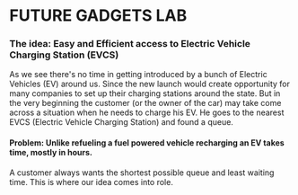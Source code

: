 # FUTURE GADGETS LAB
### The idea: Easy and Efficient access to Electric Vehicle Charging Station (EVCS)
As we see there's no time in getting introduced by a bunch of Electric Vehicles (EV) around us. 
Since the new launch would create opportunity for many companies to set up their charging stations around the state. 
But in the very beginning the customer (or the owner of the car) may take come across a situation when he needs to charge his EV.
He goes to the nearest EVCS (Electric Vehicle Charging Station) and found a queue.
<br>
#### Problem: Unlike refueling a fuel powered vehicle recharging an EV takes time, mostly in hours.
A customer always wants the shortest possible queue and least waiting time. This is where our idea comes into role.
